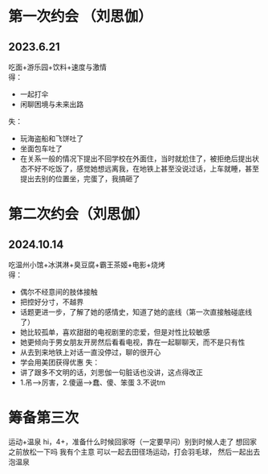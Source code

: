 # 第一次约会 （刘思伽）
2023.6.21 
--
吃面+游乐园+饮料+速度与激情<br>
得：
* 一起打伞
* 闲聊困境与未来出路

失：
* 玩海盗船和飞饼吐了
* 坐面包车吐了
* 在关系一般的情况下提出不回学校在外面住，当时就尬住了，被拒绝后提出状态不好不吃饭了，感觉她想远离我，在地铁上甚至没说过话，上车就睡，甚至提出去别的位置坐，完蛋了，我搞砸了

# 第二次约会（刘思伽）
2024.10.14
--

吃温州小馆+冰淇淋+臭豆腐+霸王茶姬+电影+烧烤<br>
得：
* 偶尔不经意间的肢体接触
* 把控好分寸，不越界
* 话题更进一步，了解了她的感情史，知道了她的底线（第一次直接触碰底线了）
* 她比较孤单，喜欢甜甜的电视剧里的恋爱，但是对性比较敏感
* 她更倾向于男女朋友开房然后看看电视，靠在一起聊聊天，而不是只有性
* 从去到来地铁上对话一直没停过，聊的很开心
* 学会用美团获得优惠
失：
* 讲了跟多不文明的话，刘思伽一句脏话也没讲，这点得改正
* 1.吊—>厉害，2.傻逼—>蠢、傻、笨蛋 3.不说tm

# 筹备第三次
运动+温泉
hi，4+，准备什么时候回家呀（一定要早问）别到时候人走了
想回家之前放松一下吗
我有个主意
可以一起去田径场运动，打会羽毛球，
然后一起出去泡温泉

